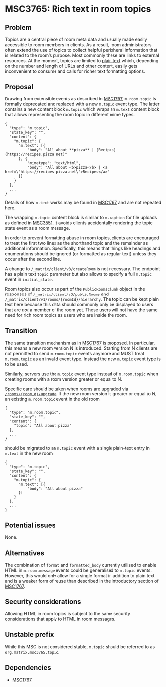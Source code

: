 # MSC3765: Rich text in room topics

## Problem

Topics are a central piece of room meta data and usually made easily
accessible to room members in clients. As a result, room administrators
often extend the use of topics to collect helpful peripheral information
that is related to the room’s purpose. Most commonly these are links to
external resources. At the moment, topics are limited to [plain text]
which, depending on the number and length of URLs and other content,
easily gets inconvenient to consume and calls for richer text formatting
options.

## Proposal

Drawing from extensible events as described in [MSC1767],
`m.room.topic` is formally deprecated and replaced with a new `m.topic`
event type. The latter contains a new content block `m.topic` which wraps
an `m.text` content block that allows representing the room topic in
different mime types.

``` json5
{
  "type": "m.topic",
  "state_key": "",
  "content": {
    "m.topic": {
      "m.text": [{
          "body": "All about **pizza** | [Recipes](https://recipes.pizza.net)"
      }, {
          "mimetype": "text/html",
          "body": "All about <b>pizza</b> | <a href=\"https://recipes.pizza.net\">Recipes</a>"
      }]
    }
  },
  ...
}
```

Details of how `m.text` works may be found in [MSC1767] and are not
repeated here.

The wrapping `m.topic` content block is similar to `m.caption` for file
uploads as defined in [MSC3551]. It avoids clients accidentally rendering
the topic state event as a room message.

In order to prevent formatting abuse in room topics, clients are
encouraged to treat the first two lines as the shorthand topic and the
remainder as additional information. Specifically, this means that
things like headings and enumerations should be ignored (or formatted
as regular text) unless they occur after the second line.

A change to `/_matrix/client/v3/createRoom` is not necessary. The
endpoint has a plain text `topic` parameter but also allows to specify a
full `m.topic` event in `initial_state`.

Room topics also occur as part of the `PublicRoomsChunk` object in the
responses of `/_matrix/client/v3/publicRooms` and
`/_matrix/client/v1/rooms/{roomId}/hierarchy`. The topic can be kept
plain text here because this data should commonly only be displayed to
users that are *not* a member of the room yet. These users will not have
the same need for rich room topics as users who are inside the room.

## Transition

The same transition mechanism as in [MSC1767] is proposed. In
particular, this means a new room version N is introduced. Starting from
N clients are not permitted to send `m.room.topic` events anymore and
MUST treat `m.room.topic` as an invalid event type. Instead the new
`m.topic` event type is to be used.

Similarly, servers use the `m.topic` event type instead of
`m.room.topic` when creating rooms with a room version greater or equal
to N.

Specific care should be taken when rooms are upgraded via
[`/rooms/{roomId}/upgrade`]. If the new room version is greater or
equal to N, an existing `m.room.topic` event in the old room

``` json5
{
  "type": "m.room.topic",
  "state_key": "",
  "content": {
    "topic": "All about pizza"
  },
  ...
}
```

should be migrated to an `m.topic` event with a single plain-text entry
in `m.text` in the new room

``` json5
{
  "type": "m.topic",
  "state_key": "",
  "content": {
    "m.topic": {
      "m.text": [{
          "body": "All about pizza"
      }]
    }
  },
  ...
}
```

## Potential issues

None.

## Alternatives

The combination of `format` and `formatted_body` currently utilised to
enable HTML in `m.room.message` events could be generalised to
`m.topic` events. However, this would only allow for a single
format in addition to plain text and is a weaker form of reuse than
described in the introductory section of [MSC1767].

## Security considerations

Allowing HTML in room topics is subject to the same security
considerations that apply to HTML in room messages.

## Unstable prefix

While this MSC is not considered stable, `m.topic` should be referred to
as `org.matrix.msc3765.topic`.

## Dependencies

- [MSC1767]

  [plain text]: https://spec.matrix.org/v1.2/client-server-api/#mroomtopic
  [MSC1767]: https://github.com/matrix-org/matrix-spec-proposals/pull/1767
  [MSC3551]: https://github.com/matrix-org/matrix-spec-proposals/pull/3551
  [`/rooms/{roomId}/upgrade`]: https://spec.matrix.org/v1.5/client-server-api/#post_matrixclientv3roomsroomidupgrade

